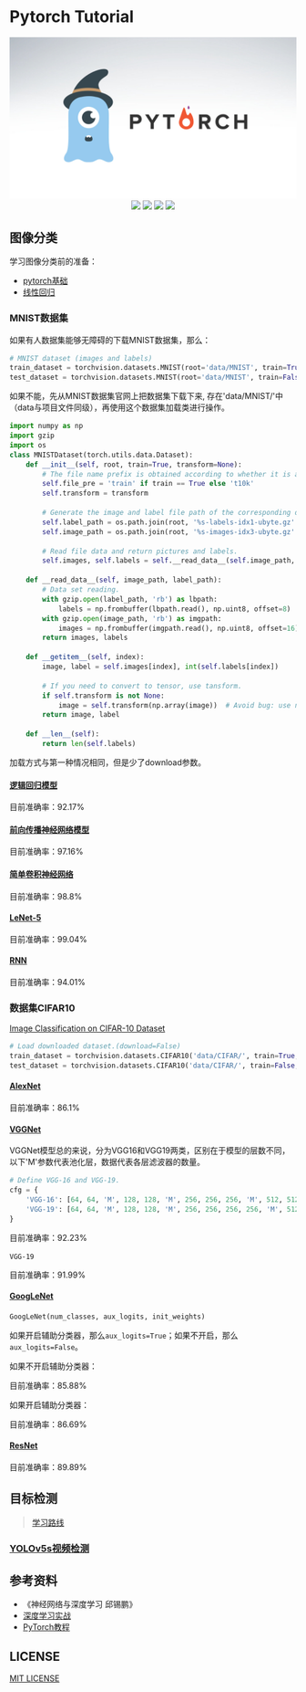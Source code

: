 # Pytorch Tutorial

<div align="center">
    <img src="./asserts/logo.jpg">
</div>

<div align="center">
    <img src="https://img.shields.io/badge/Editor-Jupyter-informational?style=flat&logo=jupyter&logoColor=white&color=2bbc8a">
    <img src="https://img.shields.io/badge/Framework-PyTorch-informational?style=flat&logo=pytorch&logoColor=white&color=2bbc8a">
    <img src="https://img.shields.io/badge/Code-Python-informational?style=flat&logo=python&logoColor=white&color=2bbc8a">
    <img src="https://img.shields.io/badge/Framework-YOLO-informational?style=flat&logo=yolo&logoColor=white&color=2bbc8a">
</div>

## 图像分类

学习图像分类前的准备：

* [pytorch基础](./image_classification/pytorch_basics.ipynb)
* [线性回归](./image_classification/linear_regression.ipynb)

### MNIST数据集

如果有人数据集能够无障碍的下载MNIST数据集，那么：

```python
# MNIST dataset (images and labels)
train_dataset = torchvision.datasets.MNIST(root='data/MNIST', train=True, transform=torchvision.transforms.ToTensor(), download=True)
test_dataset = torchvision.datasets.MNIST(root='data/MNIST', train=False, transform=torchvision.transfroms.ToTensor(), download=True)
```

如果不能，先从MNIST数据集官网上把数据集下载下来, 存在'data/MNIST/'中（data与项目文件同级），再使用这个数据集加载类进行操作。

```python
import numpy as np
import gzip
import os
class MNISTDataset(torch.utils.data.Dataset):
    def __init__(self, root, train=True, transform=None):
        # The file name prefix is obtained according to whether it is a training set or not.
        self.file_pre = 'train' if train == True else 't10k'
        self.transform = transform

        # Generate the image and label file path of the corresponding dataset.
        self.label_path = os.path.join(root, '%s-labels-idx1-ubyte.gz' % self.file_pre)
        self.image_path = os.path.join(root, '%s-images-idx3-ubyte.gz' % self.file_pre)

        # Read file data and return pictures and labels.
        self.images, self.labels = self.__read_data__(self.image_path, self.label_path)

    def __read_data__(self, image_path, label_path):
        # Data set reading.
        with gzip.open(label_path, 'rb') as lbpath:
            labels = np.frombuffer(lbpath.read(), np.uint8, offset=8)
        with gzip.open(image_path, 'rb') as imgpath:
            images = np.frombuffer(imgpath.read(), np.uint8, offset=16).reshape(len(labels), 28, 28)
        return images, labels

    def __getitem__(self, index):
        image, label = self.images[index], int(self.labels[index])

        # If you need to convert to tensor, use tansform.
        if self.transform is not None:
            image = self.transform(np.array(image))  # Avoid bug: use np.array
        return image, label

    def __len__(self):
        return len(self.labels)
```

加载方式与第一种情况相同，但是少了download参数。

#### [逻辑回归模型](./image_classification/logistic_regression.ipynb)

目前准确率：92.17%

#### [前向传播神经网络模型](./image_classification/feedforward_neural_network.ipynb)

目前准确率：97.16%

#### [简单卷积神经网络](./image_classification/convolutional_neural_network.ipynb)

目前准确率：98.8%

#### [LeNet-5](./image_classification/lenet-5.ipynb)

目前准确率：99.04%

#### [RNN](./image_classification/recurrent_neural_network.ipynb)

目前准确率：94.01%

### 数据集CIFAR10

[Image Classification on CIFAR-10 Dataset](./image_classification/comparison.ipynb)

```python
# Load downloaded dataset.(download=False)
train_dataset = torchvision.datasets.CIFAR10('data/CIFAR/', train=True, download=True, transform=transform_train)
test_dataset = torchvision.datasets.CIFAR10('data/CIFAR/', train=False, download=True, transform=transform_test)
```

#### [AlexNet](./image_classification/alexnet.ipynb)

目前准确率：86.1%

#### [VGGNet](./image_classification/vggnet.ipynb)

VGGNet模型总的来说，分为VGG16和VGG19两类，区别在于模型的层数不同，以下'M'参数代表池化层，数据代表各层滤波器的数量。

```python
# Define VGG-16 and VGG-19.
cfg = {
    'VGG-16': [64, 64, 'M', 128, 128, 'M', 256, 256, 256, 'M', 512, 512, 512, 'M', 512, 512, 512, 'M'], 
    'VGG-19': [64, 64, 'M', 128, 128, 'M', 256, 256, 256, 256, 'M', 512, 512, 512, 512, 'M', 512, 512, 512, 512,'M']
}
```

目前准确率：92.23%

`VGG-19`

目前准确率：91.99%

#### [GoogLeNet](./image_classification/googlenet.ipynb)

```python
GoogLeNet(num_classes, aux_logits, init_weights)
```

如果开启辅助分类器，那么`aux_logits=True`；如果不开启，那么`aux_logits=False`。

如果不开启辅助分类器：

目前准确率：85.88%

如果开启辅助分类器：

目前准确率：86.69%

#### [ResNet](./image_classification/resnet.ipynb)

目前准确率：89.89%

## 目标检测

> [学习路线](https://blog.csdn.net/han_hhh/article/details/105906058)

### [YOLOv5s视频检测](./object_detection/video_detection.ipynb)

## 参考资料

* 《神经网络与深度学习 邱锡鹏》
* [深度学习实战](https://github.com/Jack-Cherish/Deep-Learning)
* [PyTorch教程](https://www.w3cschool.cn/pytorch/)

## LICENSE
[MIT LICENSE](./LICENSE)